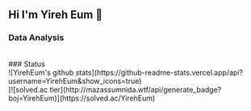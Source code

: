 ## Hi I'm Yireh Eum 👋

### Data Analysis

<br/>
### Status
<br/>
![YirehEum's github stats](https://github-readme-stats.vercel.app/api?username=YirehEum&show_icons=true)
<br/>
[![solved.ac tier](http://mazassumnida.wtf/api/generate_badge?boj=YirehEum)](https://solved.ac/YirehEum)



<!--
**YirehEum/YirehEum** is a ✨ _special_ ✨ repository because its `README.md` (this file) appears on your GitHub profile.
-->
